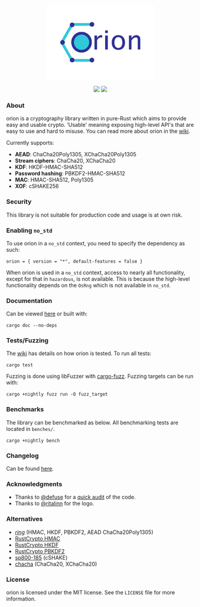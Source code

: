 <p align="center">
  <img src="logo/logo.png" alt="orion" height="200px">
</p>
<p align="center">
  <img src="https://travis-ci.org/brycx/orion.svg?branch=master">
  <img src="https://codecov.io/gh/brycx/orion/branch/master/graph/badge.svg">
</p>

### About
orion is a cryptography library written in pure-Rust which aims to provide easy and usable crypto. 'Usable' meaning exposing high-level API's that are easy to use and hard to misuse. You can read more about orion in the [wiki](https://github.com/brycx/orion/wiki).

Currently supports:
* **AEAD**: ChaCha20Poly1305, XChaCha20Poly1305
* **Stream ciphers**: ChaCha20, XChaCha20
* **KDF**: HKDF-HMAC-SHA512
* **Password hashing**: PBKDF2-HMAC-SHA512
* **MAC**: HMAC-SHA512, Poly1305
* **XOF**: cSHAKE256

### Security
This library is not suitable for production code and usage is at own risk.

### Enabling `no_std`
To use orion in a `no_std` context, you need to specify the dependency as such:

```
orion = { version = "*", default-features = false }
```

When orion is used in a `no_std` context, access to nearly all functionality, except for that in
`hazardous`, is not available. This is because the high-level functionality depends on the `OsRng`
which is not available in `no_std`.

### Documentation
Can be viewed [here](https://docs.rs/orion) or built with:

```
cargo doc --no-deps
```

### Tests/Fuzzing
The [wiki](https://github.com/brycx/orion/wiki/Testing-suite) has details on how orion is tested. To run all tests:
```
cargo test
```

Fuzzing is done using libFuzzer with [cargo-fuzz](https://github.com/rust-fuzz/cargo-fuzz). Fuzzing targets can be run with:
```
cargo +nightly fuzz run -O fuzz_target
```

### Benchmarks
The library can be benchmarked as below. All benchmarking tests are located in `benches/`.
```
cargo +nightly bench
```
### Changelog
Can be found [here](https://github.com/brycx/orion/releases).

### Acknowledgments
- Thanks to [@defuse](https://github.com/defuse) for a [quick audit](https://github.com/brycx/orion/issues/3) of the code.
- Thanks to [@ritalinn](https://github.com/ritalinn) for the logo.

### Alternatives
- [*ring*](https://crates.io/crates/ring) (HMAC, HKDF, PBKDF2, AEAD ChaCha20Poly1305)
- [RustCrypto HMAC](https://crates.io/crates/hmac)
- [RustCrypto HKDF](https://crates.io/crates/hkdf)
- [RustCrypto PBKDF2](https://crates.io/crates/pbkdf2)
- [sp800-185](https://crates.io/crates/sp800-185) (cSHAKE)
- [chacha](https://crates.io/crates/chacha) (ChaCha20, XChaCha20)

### License
orion is licensed under the MIT license. See the `LICENSE` file for more information.
